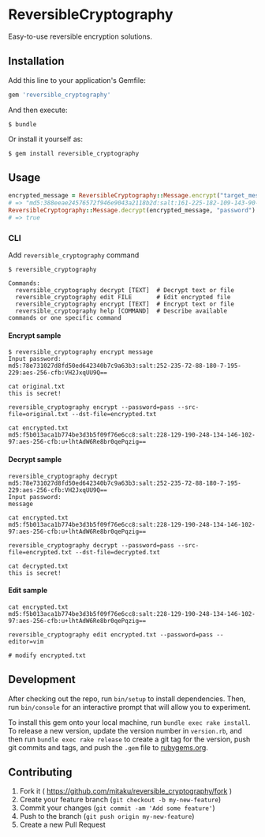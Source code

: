 # ReversibleCryptography

Easy-to-use reversible encryption solutions.

## Installation

Add this line to your application's Gemfile:

```ruby
gem 'reversible_cryptography'
```

And then execute:

    $ bundle

Or install it yourself as:

    $ gem install reversible_cryptography

## Usage

```ruby
encrypted_message = ReversibleCryptography::Message.encrypt("target_message", "password")
# => "md5:388eeae24576572f946e9043a2118b2d:salt:161-225-182-109-143-90-1-28:aes-256-cfb:DHY6DF3+iFzH36FMbeI="
ReversibleCryptography::Message.decrypt(encrypted_message, "password") == "target_message"
# => true
```

### CLI
Add `reversible_cryptography` command

```shell
$ reversible_cryptography

Commands:
  reversible_cryptography decrypt [TEXT]  # Decrypt text or file
  reversible_cryptography edit FILE       # Edit encrypted file
  reversible_cryptography encrypt [TEXT]  # Encrypt text or file
  reversible_cryptography help [COMMAND]  # Describe available commands or one specific command
```

#### Encrypt sample

```shell
$ reversible_cryptography encrypt message
Input password:
md5:78e731027d8fd50ed642340b7c9a63b3:salt:252-235-72-88-180-7-195-229:aes-256-cfb:VH2JxqUU9Q==
```

```shell
cat original.txt
this is secret!

reversible_cryptography encrypt --password=pass --src-file=original.txt --dst-file=encrypted.txt

cat encrypted.txt
md5:f5b013aca1b774be3d3b5f09f76e6cc8:salt:228-129-190-248-134-146-102-97:aes-256-cfb:u+lhtAdW6Re8br0qePqzig==
```

#### Decrypt sample

```shell
reversible_cryptography decrypt md5:78e731027d8fd50ed642340b7c9a63b3:salt:252-235-72-88-180-7-195-229:aes-256-cfb:VH2JxqUU9Q==
Input password:
message
```

```shell
cat encrypted.txt
md5:f5b013aca1b774be3d3b5f09f76e6cc8:salt:228-129-190-248-134-146-102-97:aes-256-cfb:u+lhtAdW6Re8br0qePqzig==

reversible_cryptography decrypt --password=pass --src-file=encrypted.txt --dst-file=decrypted.txt

cat decrypted.txt
this is secret!
```

#### Edit sample
```shell
cat encrypted.txt
md5:f5b013aca1b774be3d3b5f09f76e6cc8:salt:228-129-190-248-134-146-102-97:aes-256-cfb:u+lhtAdW6Re8br0qePqzig==

reversible_cryptography edit encrypted.txt --password=pass --editor=vim

# modify encrypted.txt
```

## Development

After checking out the repo, run `bin/setup` to install dependencies. Then, run `bin/console` for an interactive prompt that will allow you to experiment.

To install this gem onto your local machine, run `bundle exec rake install`. To release a new version, update the version number in `version.rb`, and then run `bundle exec rake release` to create a git tag for the version, push git commits and tags, and push the `.gem` file to [rubygems.org](https://rubygems.org).

## Contributing

1. Fork it ( https://github.com/mitaku/reversible_cryptography/fork )
2. Create your feature branch (`git checkout -b my-new-feature`)
3. Commit your changes (`git commit -am 'Add some feature'`)
4. Push to the branch (`git push origin my-new-feature`)
5. Create a new Pull Request
